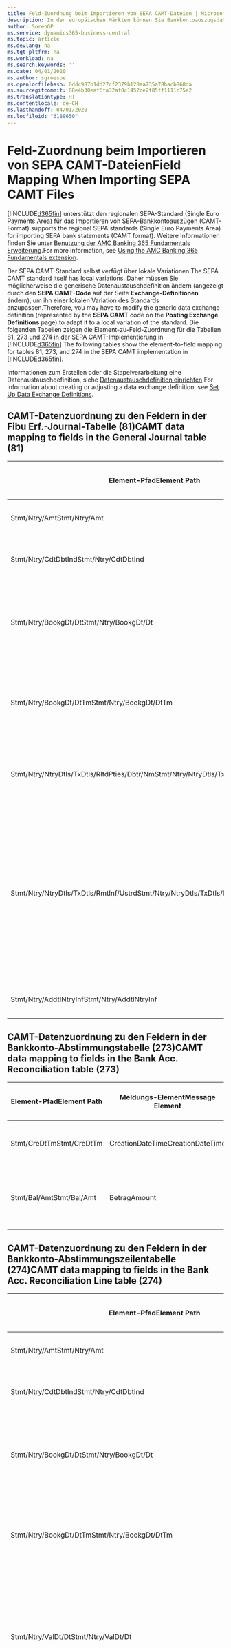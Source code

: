 ```yaml
---
title: Feld-Zuordnung beim Importieren von SEPA CAMT-Dateien | Microsoft Docs
description: In den europäischen Märkten können Sie Bankkontoauszugsdateien in den regionalen SEPA-Standards (einzelner Eurozahlungs-Bereich) importieren.
author: SorenGP
ms.service: dynamics365-business-central
ms.topic: article
ms.devlang: na
ms.tgt_pltfrm: na
ms.workload: na
ms.search.keywords: ''
ms.date: 04/01/2020
ms.author: sgroespe
ms.openlocfilehash: 0ddc987b1dd27cf2379b128aa735a78bacb868da
ms.sourcegitcommit: 88e4b30eaf6fa32af0c1452ce2f85ff1111c75e2
ms.translationtype: HT
ms.contentlocale: de-CH
ms.lasthandoff: 04/01/2020
ms.locfileid: "3188650"
---
```

# <a name="field-mapping-when-importing-sepa-camt-files"></a><span data-ttu-id="32ce9-103">Feld-Zuordnung beim Importieren von SEPA CAMT-Dateien</span><span class="sxs-lookup"><span data-stu-id="32ce9-103">Field Mapping When Importing SEPA CAMT Files</span></span>
[!INCLUDE[d365fin](includes/d365fin_md.md)] <span data-ttu-id="32ce9-104">unterstützt den regionalen SEPA-Standard (Single Euro Payments Area) für das Importieren von SEPA-Bankkontoauszügen (CAMT-Format).</span><span class="sxs-lookup"><span data-stu-id="32ce9-104">supports the regional SEPA standards (Single Euro Payments Area) for importing SEPA bank statements (CAMT format).</span></span> <span data-ttu-id="32ce9-105">Weitere Informationen finden Sie unter [Benutzung der AMC Banking 365 Fundamentals Erweiterung](ui-extensions-amc-banking.md).</span><span class="sxs-lookup"><span data-stu-id="32ce9-105">For more information, see [Using the AMC Banking 365 Fundamentals extension](ui-extensions-amc-banking.md).</span></span>  

 <span data-ttu-id="32ce9-106">Der SEPA CAMT-Standard selbst verfügt über lokale Variationen.</span><span class="sxs-lookup"><span data-stu-id="32ce9-106">The SEPA CAMT standard itself has local variations.</span></span> <span data-ttu-id="32ce9-107">Daher müssen Sie möglicherweise die generische Datenaustauschdefinition ändern (angezeigt durch den **SEPA CAMT-Code** auf der Seite **Exchange-Definitionen** ändern), um ihn einer lokalen Variation des Standards anzupassen.</span><span class="sxs-lookup"><span data-stu-id="32ce9-107">Therefore, you may have to modify the generic data exchange definition (represented by the **SEPA CAMT** code on the **Posting Exchange Definitions** page) to adapt it to a local variation of the standard.</span></span> <span data-ttu-id="32ce9-108">Die folgenden Tabellen zeigen die Element-zu-Feld-Zuordnung für die Tabellen 81, 273 und 274 in der SEPA CAMT-Implementierung in [!INCLUDE[d365fin](includes/d365fin_md.md)].</span><span class="sxs-lookup"><span data-stu-id="32ce9-108">The following tables show the element-to-field mapping for tables 81, 273, and 274 in the SEPA CAMT implementation in [!INCLUDE[d365fin](includes/d365fin_md.md)].</span></span>  

 <span data-ttu-id="32ce9-109">Informationen zum Erstellen oder die Stapelverarbeitung eine Datenaustauschdefinition, siehe [Datenaustauschdefinition einrichten](across-how-to-set-up-data-exchange-definitions.md).</span><span class="sxs-lookup"><span data-stu-id="32ce9-109">For information about creating or adjusting a data exchange definition, see [Set Up Data Exchange Definitions](across-how-to-set-up-data-exchange-definitions.md).</span></span>  

## <a name="camt-data-mapping-to-fields-in-the-general-journal-table-81"></a><span data-ttu-id="32ce9-110">CAMT-Datenzuordnung zu den Feldern in der Fibu Erf.-Journal-Tabelle (81)</span><span class="sxs-lookup"><span data-stu-id="32ce9-110">CAMT data mapping to fields in the General Journal table (81)</span></span>  

|<span data-ttu-id="32ce9-111">Element-Pfad</span><span class="sxs-lookup"><span data-stu-id="32ce9-111">Element Path</span></span>|<span data-ttu-id="32ce9-112">Meldungs-Element</span><span class="sxs-lookup"><span data-stu-id="32ce9-112">Message Element</span></span>|<span data-ttu-id="32ce9-113">Datentyp</span><span class="sxs-lookup"><span data-stu-id="32ce9-113">Data Type</span></span>|<span data-ttu-id="32ce9-114">Beschreibung</span><span class="sxs-lookup"><span data-stu-id="32ce9-114">Description</span></span>|<span data-ttu-id="32ce9-115">Kennzeichen mit negativem Zeichen</span><span class="sxs-lookup"><span data-stu-id="32ce9-115">Negative-Sign Identifier</span></span>|<span data-ttu-id="32ce9-116">Feldnr.</span><span class="sxs-lookup"><span data-stu-id="32ce9-116">Field No.</span></span>|<span data-ttu-id="32ce9-117">Feldname</span><span class="sxs-lookup"><span data-stu-id="32ce9-117">Field Name</span></span>|  
|------------------|---------------------|---------------|-----------------|-------------------------------|---------------|----------------|  
|<span data-ttu-id="32ce9-118">Stmt/Ntry/Amt</span><span class="sxs-lookup"><span data-stu-id="32ce9-118">Stmt/Ntry/Amt</span></span>|<span data-ttu-id="32ce9-119">Betrag</span><span class="sxs-lookup"><span data-stu-id="32ce9-119">Amount</span></span>|<span data-ttu-id="32ce9-120">Dezimal</span><span class="sxs-lookup"><span data-stu-id="32ce9-120">Decimal</span></span>|<span data-ttu-id="32ce9-121">Der Geldbetrag im Bargeldposten</span><span class="sxs-lookup"><span data-stu-id="32ce9-121">The amount of money in the cash entry</span></span>||<span data-ttu-id="32ce9-122">13</span><span class="sxs-lookup"><span data-stu-id="32ce9-122">13</span></span>|<span data-ttu-id="32ce9-123">Betrag</span><span class="sxs-lookup"><span data-stu-id="32ce9-123">Amount</span></span>|  
|<span data-ttu-id="32ce9-124">Stmt/Ntry/CdtDbtInd</span><span class="sxs-lookup"><span data-stu-id="32ce9-124">Stmt/Ntry/CdtDbtInd</span></span>|<span data-ttu-id="32ce9-125">CreditDebitIndicator</span><span class="sxs-lookup"><span data-stu-id="32ce9-125">CreditDebitIndicator</span></span>|<span data-ttu-id="32ce9-126">Text</span><span class="sxs-lookup"><span data-stu-id="32ce9-126">Text</span></span>|<span data-ttu-id="32ce9-127">Gibt an, ob der Posten ein Habenbetrag oder ein Sollposten ist</span><span class="sxs-lookup"><span data-stu-id="32ce9-127">Indicates whether the entry is a credit or a debit entry</span></span>|<span data-ttu-id="32ce9-128">DBIT</span><span class="sxs-lookup"><span data-stu-id="32ce9-128">DBIT</span></span>|<span data-ttu-id="32ce9-129">13</span><span class="sxs-lookup"><span data-stu-id="32ce9-129">13</span></span>|<span data-ttu-id="32ce9-130">Betrag</span><span class="sxs-lookup"><span data-stu-id="32ce9-130">Amount</span></span>|  
|<span data-ttu-id="32ce9-131">Stmt/Ntry/BookgDt/Dt</span><span class="sxs-lookup"><span data-stu-id="32ce9-131">Stmt/Ntry/BookgDt/Dt</span></span>|<span data-ttu-id="32ce9-132">Datum</span><span class="sxs-lookup"><span data-stu-id="32ce9-132">Date</span></span>|<span data-ttu-id="32ce9-133">Datum</span><span class="sxs-lookup"><span data-stu-id="32ce9-133">Date</span></span>|<span data-ttu-id="32ce9-134">Das Datum der Buchung eines Postens auf einem Konto oder in den Büchern des Buchhaltungsservices.</span><span class="sxs-lookup"><span data-stu-id="32ce9-134">The date when an entry is posted to an account on the account servicer's books</span></span>||<span data-ttu-id="32ce9-135">5</span><span class="sxs-lookup"><span data-stu-id="32ce9-135">5</span></span>|<span data-ttu-id="32ce9-136">Buchungsdatum</span><span class="sxs-lookup"><span data-stu-id="32ce9-136">Posting Date</span></span>|  
|<span data-ttu-id="32ce9-137">Stmt/Ntry/BookgDt/DtTm</span><span class="sxs-lookup"><span data-stu-id="32ce9-137">Stmt/Ntry/BookgDt/DtTm</span></span>|<span data-ttu-id="32ce9-138">DateTime</span><span class="sxs-lookup"><span data-stu-id="32ce9-138">DateTime</span></span>|<span data-ttu-id="32ce9-139">DateTime</span><span class="sxs-lookup"><span data-stu-id="32ce9-139">DateTime</span></span>|<span data-ttu-id="32ce9-140">Das Datum und die Uhrzeit der Buchung eines Postens auf einem Konto oder in den Büchern des Buchhaltungsservices.</span><span class="sxs-lookup"><span data-stu-id="32ce9-140">The date and time when an entry is posted to an account on the account servicer's books</span></span>||<span data-ttu-id="32ce9-141">5</span><span class="sxs-lookup"><span data-stu-id="32ce9-141">5</span></span>|<span data-ttu-id="32ce9-142">Buchungsdatum</span><span class="sxs-lookup"><span data-stu-id="32ce9-142">Posting Date</span></span>|  
|<span data-ttu-id="32ce9-143">Stmt/Ntry/NtryDtls/TxDtls/RltdPties/Dbtr/Nm</span><span class="sxs-lookup"><span data-stu-id="32ce9-143">Stmt/Ntry/NtryDtls/TxDtls/RltdPties/Dbtr/Nm</span></span>|<span data-ttu-id="32ce9-144">Name</span><span class="sxs-lookup"><span data-stu-id="32ce9-144">Name</span></span>|<span data-ttu-id="32ce9-145">Text</span><span class="sxs-lookup"><span data-stu-id="32ce9-145">Text</span></span>|<span data-ttu-id="32ce9-146">Der Name der Partei, die einen Geldbetrag an das (wesentlichen) schuldet können</span><span class="sxs-lookup"><span data-stu-id="32ce9-146">The name of the party that owes an amount of money to the (ultimate) creditor</span></span>||<span data-ttu-id="32ce9-147">1221</span><span class="sxs-lookup"><span data-stu-id="32ce9-147">1221</span></span>|<span data-ttu-id="32ce9-148">Informationen Zahlender</span><span class="sxs-lookup"><span data-stu-id="32ce9-148">Payer Information</span></span>|  
|<span data-ttu-id="32ce9-149">Stmt/Ntry/NtryDtls/TxDtls/RmtInf/Ustrd</span><span class="sxs-lookup"><span data-stu-id="32ce9-149">Stmt/Ntry/NtryDtls/TxDtls/RmtInf/Ustrd</span></span>|<span data-ttu-id="32ce9-150">Unstrukturiert</span><span class="sxs-lookup"><span data-stu-id="32ce9-150">Unstructured</span></span>|<span data-ttu-id="32ce9-151">Text</span><span class="sxs-lookup"><span data-stu-id="32ce9-151">Text</span></span>|<span data-ttu-id="32ce9-152">Informationen, die angegeben werden, um Abgleichen/Abstimmung eines Postens mit den Artikeln zu aktivieren, die die Zahlung abgleichen soll, wie etwa Handelsrechnungen in einem Debitorensystem, in unstrukturierter Form.</span><span class="sxs-lookup"><span data-stu-id="32ce9-152">Information supplied to enable the matching/reconciliation of an entry with the items that the payment is intended to settle, such as commercial invoices in an accounts-receivable system, in an unstructured form</span></span>||<span data-ttu-id="32ce9-153">8</span><span class="sxs-lookup"><span data-stu-id="32ce9-153">8</span></span>|<span data-ttu-id="32ce9-154">Beschreibung</span><span class="sxs-lookup"><span data-stu-id="32ce9-154">Description</span></span>|  
|<span data-ttu-id="32ce9-155">Stmt/Ntry/AddtlNtryInf</span><span class="sxs-lookup"><span data-stu-id="32ce9-155">Stmt/Ntry/AddtlNtryInf</span></span>|<span data-ttu-id="32ce9-156">ZusätzlicheEingabeInformationen</span><span class="sxs-lookup"><span data-stu-id="32ce9-156">AdditionalEntryInformation</span></span>|<span data-ttu-id="32ce9-157">Text</span><span class="sxs-lookup"><span data-stu-id="32ce9-157">Text</span></span>|<span data-ttu-id="32ce9-158">Zusätzliche Informationen zu der Eingabe</span><span class="sxs-lookup"><span data-stu-id="32ce9-158">Additional information about the entry</span></span>||<span data-ttu-id="32ce9-159">1222</span><span class="sxs-lookup"><span data-stu-id="32ce9-159">1222</span></span>|<span data-ttu-id="32ce9-160">Transaktionsinformationen</span><span class="sxs-lookup"><span data-stu-id="32ce9-160">Transaction Information</span></span>|  

## <a name="camt-data-mapping-to-fields-in-the-bank-acc-reconciliation-table-273"></a><span data-ttu-id="32ce9-161">CAMT-Datenzuordnung zu den Feldern in der Bankkonto-Abstimmungstabelle (273)</span><span class="sxs-lookup"><span data-stu-id="32ce9-161">CAMT data mapping to fields in the Bank Acc. Reconciliation table (273)</span></span>  

|<span data-ttu-id="32ce9-162">Element-Pfad</span><span class="sxs-lookup"><span data-stu-id="32ce9-162">Element Path</span></span>|<span data-ttu-id="32ce9-163">Meldungs-Element</span><span class="sxs-lookup"><span data-stu-id="32ce9-163">Message Element</span></span>|<span data-ttu-id="32ce9-164">Datentyp</span><span class="sxs-lookup"><span data-stu-id="32ce9-164">Data Type</span></span>|<span data-ttu-id="32ce9-165">Beschreibung</span><span class="sxs-lookup"><span data-stu-id="32ce9-165">Description</span></span>|<span data-ttu-id="32ce9-166">Kennzeichen mit negativem Zeichen</span><span class="sxs-lookup"><span data-stu-id="32ce9-166">Negative-Sign Identifier</span></span>|<span data-ttu-id="32ce9-167">Feldnr.</span><span class="sxs-lookup"><span data-stu-id="32ce9-167">Field No.</span></span>|<span data-ttu-id="32ce9-168">Feldname</span><span class="sxs-lookup"><span data-stu-id="32ce9-168">Field Name</span></span>|  
|------------------|---------------------|---------------|-----------------|-------------------------------|---------------|----------------|  
|<span data-ttu-id="32ce9-169">Stmt/CreDtTm</span><span class="sxs-lookup"><span data-stu-id="32ce9-169">Stmt/CreDtTm</span></span>|<span data-ttu-id="32ce9-170">CreationDateTime</span><span class="sxs-lookup"><span data-stu-id="32ce9-170">CreationDateTime</span></span>|<span data-ttu-id="32ce9-171">Datum</span><span class="sxs-lookup"><span data-stu-id="32ce9-171">Date</span></span>|<span data-ttu-id="32ce9-172">Das Datum und die Uhrzeit der Erstellung der Nachricht.</span><span class="sxs-lookup"><span data-stu-id="32ce9-172">The date and time when the message was created</span></span>||<span data-ttu-id="32ce9-173">3</span><span class="sxs-lookup"><span data-stu-id="32ce9-173">3</span></span>|<span data-ttu-id="32ce9-174">Auszugsdatum</span><span class="sxs-lookup"><span data-stu-id="32ce9-174">Statement Date</span></span>|  
|<span data-ttu-id="32ce9-175">Stmt/Bal/Amt</span><span class="sxs-lookup"><span data-stu-id="32ce9-175">Stmt/Bal/Amt</span></span>|<span data-ttu-id="32ce9-176">Betrag</span><span class="sxs-lookup"><span data-stu-id="32ce9-176">Amount</span></span>|<span data-ttu-id="32ce9-177">Dezimal</span><span class="sxs-lookup"><span data-stu-id="32ce9-177">Decimal</span></span>|<span data-ttu-id="32ce9-178">Der Betrag, der aus den Nettobeträgen für alle Soll- und Habenposten resultiert</span><span class="sxs-lookup"><span data-stu-id="32ce9-178">The amount resulting from the netted amounts for all debit and credit entries</span></span>||<span data-ttu-id="32ce9-179">4</span><span class="sxs-lookup"><span data-stu-id="32ce9-179">4</span></span>|<span data-ttu-id="32ce9-180">Auszug Schluss-Saldo</span><span class="sxs-lookup"><span data-stu-id="32ce9-180">Statement Ending Balance</span></span>|  

## <a name="camt-data-mapping-to-fields-in-the-bank-acc-reconciliation-line-table-274"></a><span data-ttu-id="32ce9-181">CAMT-Datenzuordnung zu den Feldern in der Bankkonto-Abstimmungszeilentabelle (274)</span><span class="sxs-lookup"><span data-stu-id="32ce9-181">CAMT data mapping to fields in the Bank Acc. Reconciliation Line table (274)</span></span>  

|<span data-ttu-id="32ce9-182">Element-Pfad</span><span class="sxs-lookup"><span data-stu-id="32ce9-182">Element Path</span></span>|<span data-ttu-id="32ce9-183">Meldungs-Element</span><span class="sxs-lookup"><span data-stu-id="32ce9-183">Message Element</span></span>|<span data-ttu-id="32ce9-184">Datentyp</span><span class="sxs-lookup"><span data-stu-id="32ce9-184">Data Type</span></span>|<span data-ttu-id="32ce9-185">Beschreibung</span><span class="sxs-lookup"><span data-stu-id="32ce9-185">Description</span></span>|<span data-ttu-id="32ce9-186">Kennzeichen mit negativem Zeichen</span><span class="sxs-lookup"><span data-stu-id="32ce9-186">Negative-Sign Identifier</span></span>|<span data-ttu-id="32ce9-187">Feldnr.</span><span class="sxs-lookup"><span data-stu-id="32ce9-187">Field No.</span></span>|<span data-ttu-id="32ce9-188">Feldname</span><span class="sxs-lookup"><span data-stu-id="32ce9-188">Field Name</span></span>|  
|------------------|---------------------|---------------|-----------------|-------------------------------|---------------|----------------|  
|<span data-ttu-id="32ce9-189">Stmt/Ntry/Amt</span><span class="sxs-lookup"><span data-stu-id="32ce9-189">Stmt/Ntry/Amt</span></span>|<span data-ttu-id="32ce9-190">Betrag</span><span class="sxs-lookup"><span data-stu-id="32ce9-190">Amount</span></span>|<span data-ttu-id="32ce9-191">Dezimal</span><span class="sxs-lookup"><span data-stu-id="32ce9-191">Decimal</span></span>|<span data-ttu-id="32ce9-192">Der Geldbetrag im Bargeldposten</span><span class="sxs-lookup"><span data-stu-id="32ce9-192">The amount of money in the cash entry</span></span>||<span data-ttu-id="32ce9-193">7</span><span class="sxs-lookup"><span data-stu-id="32ce9-193">7</span></span>|<span data-ttu-id="32ce9-194">Auszugsbetrag</span><span class="sxs-lookup"><span data-stu-id="32ce9-194">Statement Amount</span></span>|  
|<span data-ttu-id="32ce9-195">Stmt/Ntry/CdtDbtInd</span><span class="sxs-lookup"><span data-stu-id="32ce9-195">Stmt/Ntry/CdtDbtInd</span></span>|<span data-ttu-id="32ce9-196">CreditDebitIndicator</span><span class="sxs-lookup"><span data-stu-id="32ce9-196">CreditDebitIndicator</span></span>|<span data-ttu-id="32ce9-197">Text</span><span class="sxs-lookup"><span data-stu-id="32ce9-197">Text</span></span>|<span data-ttu-id="32ce9-198">Gibt an, ob der Posten ein Habenbetrag oder ein Sollposten ist</span><span class="sxs-lookup"><span data-stu-id="32ce9-198">Indicates whether the entry is a credit or a debit entry</span></span>|<span data-ttu-id="32ce9-199">DBIT</span><span class="sxs-lookup"><span data-stu-id="32ce9-199">DBIT</span></span>|<span data-ttu-id="32ce9-200">7</span><span class="sxs-lookup"><span data-stu-id="32ce9-200">7</span></span>|<span data-ttu-id="32ce9-201">Auszugsbetrag</span><span class="sxs-lookup"><span data-stu-id="32ce9-201">Statement Amount</span></span>|  
|<span data-ttu-id="32ce9-202">Stmt/Ntry/BookgDt/Dt</span><span class="sxs-lookup"><span data-stu-id="32ce9-202">Stmt/Ntry/BookgDt/Dt</span></span>|<span data-ttu-id="32ce9-203">Datum</span><span class="sxs-lookup"><span data-stu-id="32ce9-203">Date</span></span>|<span data-ttu-id="32ce9-204">Datum</span><span class="sxs-lookup"><span data-stu-id="32ce9-204">Date</span></span>|<span data-ttu-id="32ce9-205">Das Datum der Buchung eines Postens auf einem Konto oder in den Büchern des Buchhaltungsservices.</span><span class="sxs-lookup"><span data-stu-id="32ce9-205">The date when an entry is posted to an account on the account servicer's books</span></span>||<span data-ttu-id="32ce9-206">5</span><span class="sxs-lookup"><span data-stu-id="32ce9-206">5</span></span>|<span data-ttu-id="32ce9-207">Transaktionsdatum</span><span class="sxs-lookup"><span data-stu-id="32ce9-207">Transaction Date</span></span>|  
|<span data-ttu-id="32ce9-208">Stmt/Ntry/BookgDt/DtTm</span><span class="sxs-lookup"><span data-stu-id="32ce9-208">Stmt/Ntry/BookgDt/DtTm</span></span>|<span data-ttu-id="32ce9-209">DateTime</span><span class="sxs-lookup"><span data-stu-id="32ce9-209">DateTime</span></span>|<span data-ttu-id="32ce9-210">DateTime</span><span class="sxs-lookup"><span data-stu-id="32ce9-210">DateTime</span></span>|<span data-ttu-id="32ce9-211">Das Datum und die Uhrzeit der Buchung eines Postens auf einem Konto oder in den Büchern des Buchhaltungsservices.</span><span class="sxs-lookup"><span data-stu-id="32ce9-211">The date and time when an entry is posted to an account on the account servicer's books</span></span>||<span data-ttu-id="32ce9-212">5</span><span class="sxs-lookup"><span data-stu-id="32ce9-212">5</span></span>|<span data-ttu-id="32ce9-213">Transaktionsdatum</span><span class="sxs-lookup"><span data-stu-id="32ce9-213">Transaction Date</span></span>|  
|<span data-ttu-id="32ce9-214">Stmt/Ntry/ValDt/Dt</span><span class="sxs-lookup"><span data-stu-id="32ce9-214">Stmt/Ntry/ValDt/Dt</span></span>|<span data-ttu-id="32ce9-215">Datum</span><span class="sxs-lookup"><span data-stu-id="32ce9-215">Date</span></span>|<span data-ttu-id="32ce9-216">Datum</span><span class="sxs-lookup"><span data-stu-id="32ce9-216">Date</span></span>|<span data-ttu-id="32ce9-217">Das Datum, an dem Anlagen für den Kontobesitzer im Falle eines Habenpostens verfügbar sind oder oder im Falle eines Sollpostens nicht mehr verfügbar sind.</span><span class="sxs-lookup"><span data-stu-id="32ce9-217">The date when assets become available to the account owner in case of a credit entry, or cease to be available to the account owner in case of a debit entry</span></span>||<span data-ttu-id="32ce9-218">12</span><span class="sxs-lookup"><span data-stu-id="32ce9-218">12</span></span>|<span data-ttu-id="32ce9-219">Valutadatum</span><span class="sxs-lookup"><span data-stu-id="32ce9-219">Value Date</span></span>|  
|<span data-ttu-id="32ce9-220">Stmt/Ntry/ValDt/DtTm</span><span class="sxs-lookup"><span data-stu-id="32ce9-220">Stmt/Ntry/ValDt/DtTm</span></span>|<span data-ttu-id="32ce9-221">DateTime</span><span class="sxs-lookup"><span data-stu-id="32ce9-221">DateTime</span></span>|<span data-ttu-id="32ce9-222">DateTime</span><span class="sxs-lookup"><span data-stu-id="32ce9-222">DateTime</span></span>|<span data-ttu-id="32ce9-223">Das Datum und die Uhrzeit, wenn Anlagen für den Kontobesitzer im Falle eines Habenpostens verfügbar sind oder oder im Falle eines Sollpostens nicht mehr verfügbar sind.</span><span class="sxs-lookup"><span data-stu-id="32ce9-223">The date and time when assets become available to the account owner in case of a credit entry, or cease to be available to the account owner in case of a debit entry</span></span>||<span data-ttu-id="32ce9-224">12</span><span class="sxs-lookup"><span data-stu-id="32ce9-224">12</span></span>|<span data-ttu-id="32ce9-225">Valutadatum</span><span class="sxs-lookup"><span data-stu-id="32ce9-225">Value Date</span></span>|  
|<span data-ttu-id="32ce9-226">Stmt/Ntry/NtryDtls/TxDtls/RltdPties/Dbtr/Nm</span><span class="sxs-lookup"><span data-stu-id="32ce9-226">Stmt/Ntry/NtryDtls/TxDtls/RltdPties/Dbtr/Nm</span></span>|<span data-ttu-id="32ce9-227">Name</span><span class="sxs-lookup"><span data-stu-id="32ce9-227">Name</span></span>|<span data-ttu-id="32ce9-228">Text</span><span class="sxs-lookup"><span data-stu-id="32ce9-228">Text</span></span>|<span data-ttu-id="32ce9-229">Der Name der Partei, die einen Geldbetrag an das (wesentlichen) schuldet können</span><span class="sxs-lookup"><span data-stu-id="32ce9-229">The name of the party that owes an amount of money to the (ultimate) creditor</span></span>||<span data-ttu-id="32ce9-230">15</span><span class="sxs-lookup"><span data-stu-id="32ce9-230">15</span></span>|<span data-ttu-id="32ce9-231">Informationen Zahlender</span><span class="sxs-lookup"><span data-stu-id="32ce9-231">Payer Information</span></span>|  
|<span data-ttu-id="32ce9-232">Stmt/Ntry/NtryDtls/TxDtls/RmtInf/Ustrd</span><span class="sxs-lookup"><span data-stu-id="32ce9-232">Stmt/Ntry/NtryDtls/TxDtls/RmtInf/Ustrd</span></span>|<span data-ttu-id="32ce9-233">Unstrukturiert</span><span class="sxs-lookup"><span data-stu-id="32ce9-233">Unstructured</span></span>|<span data-ttu-id="32ce9-234">Text</span><span class="sxs-lookup"><span data-stu-id="32ce9-234">Text</span></span>|<span data-ttu-id="32ce9-235">Informationen, die angegeben werden, um Abgleichen/Abstimmung eines Postens mit den Artikeln zu aktivieren, die die Zahlung abgleichen soll, wie etwa Handelsrechnungen in einem Debitorensystem, in unstrukturierter Form.</span><span class="sxs-lookup"><span data-stu-id="32ce9-235">Information supplied to enable the matching/reconciliation of an entry with the items that the payment is intended to settle, such as commercial invoices in an accounts-receivable system, in an unstructured form</span></span>||<span data-ttu-id="32ce9-236">6</span><span class="sxs-lookup"><span data-stu-id="32ce9-236">6</span></span>|<span data-ttu-id="32ce9-237">Beschreibung</span><span class="sxs-lookup"><span data-stu-id="32ce9-237">Description</span></span>|  
|<span data-ttu-id="32ce9-238">Stmt/Ntry/AddtlNtryInf</span><span class="sxs-lookup"><span data-stu-id="32ce9-238">Stmt/Ntry/AddtlNtryInf</span></span>|<span data-ttu-id="32ce9-239">ZusätzlicheEingabeInformationen</span><span class="sxs-lookup"><span data-stu-id="32ce9-239">AdditionalEntryInformation</span></span>|<span data-ttu-id="32ce9-240">Text</span><span class="sxs-lookup"><span data-stu-id="32ce9-240">Text</span></span>|<span data-ttu-id="32ce9-241">Zusätzliche Informationen zu der Eingabe</span><span class="sxs-lookup"><span data-stu-id="32ce9-241">Additional information about the entry</span></span>||<span data-ttu-id="32ce9-242">16</span><span class="sxs-lookup"><span data-stu-id="32ce9-242">16</span></span>|<span data-ttu-id="32ce9-243">Transaktionsinformationen</span><span class="sxs-lookup"><span data-stu-id="32ce9-243">Transaction Information</span></span>|  

 <span data-ttu-id="32ce9-244">Elemente im **Ntry**-Knoten, die in [!INCLUDE[d365fin](includes/d365fin_md.md)] importiert, aber nicht mit einem Feld verknüpft werden, werden in der **Exch.Spaltendefinition buchen**-Tabelle gespeichert.</span><span class="sxs-lookup"><span data-stu-id="32ce9-244">Elements in the **Ntry** node that are imported into [!INCLUDE[d365fin](includes/d365fin_md.md)] but not mapped to any fields are stored in the **Posting Exch. Column Def** table.</span></span> <span data-ttu-id="32ce9-245">Benutzer können diese Elemente **Zahlungsabstimmungserf.-Journal**, **Zahlungsausgleich** und **Bankkonto Abstimmen** Seiten anzeigen, indem sie die **Details zur Bankauszugsposition** Aktion auswählen.</span><span class="sxs-lookup"><span data-stu-id="32ce9-245">Users can view these elements from the **Payment Reconciliation Journal**, **Payment Application**, and **Bank Acc. Reconciliation** pages by choosing the **Bank Statement Line Details** action.</span></span> <span data-ttu-id="32ce9-246">Weitere Informationen finden Sie unter [Abstimmen von Zahlungen mithilfe der automatischen Anwendung](receivables-how-reconcile-payments-auto-application.md).</span><span class="sxs-lookup"><span data-stu-id="32ce9-246">For more information, see [Reconcile Payments Using Automatic Application](receivables-how-reconcile-payments-auto-application.md).</span></span>  
## <a name="see-also"></a><span data-ttu-id="32ce9-247">Siehe auch</span><span class="sxs-lookup"><span data-stu-id="32ce9-247">See Also</span></span>  
[<span data-ttu-id="32ce9-248">Einrichten eines Datenaustauschs</span><span class="sxs-lookup"><span data-stu-id="32ce9-248">Setting Up Data Exchange</span></span>](across-set-up-data-exchange.md)  
[<span data-ttu-id="32ce9-249">Daten elektronisch austauschen</span><span class="sxs-lookup"><span data-stu-id="32ce9-249">Exchanging Data Electronically</span></span>](across-data-exchange.md)  
<span data-ttu-id="32ce9-250">[Benutzung der AMC Banking 365 Fundamentals Erweiterung](ui-extensions-amc-banking.md) </span><span class="sxs-lookup"><span data-stu-id="32ce9-250">[Using the AMC Banking 365 Fundamentals extension](ui-extensions-amc-banking.md) </span></span>  
[<span data-ttu-id="32ce9-251">Verwenden von XML-Schemata zur Vorbereitung der Datenaustauschdefinitionen</span><span class="sxs-lookup"><span data-stu-id="32ce9-251">Use XML Schemas to Prepare Data Exchange Definitions</span></span>](across-how-to-use-xml-schemas-to-prepare-data-exchange-definitions.md)  
[<span data-ttu-id="32ce9-252">Zahlungen mit automatischem Ausgleich abstimmen</span><span class="sxs-lookup"><span data-stu-id="32ce9-252">Reconcile Payments Using Automatic Application</span></span>](receivables-how-reconcile-payments-auto-application.md)  

